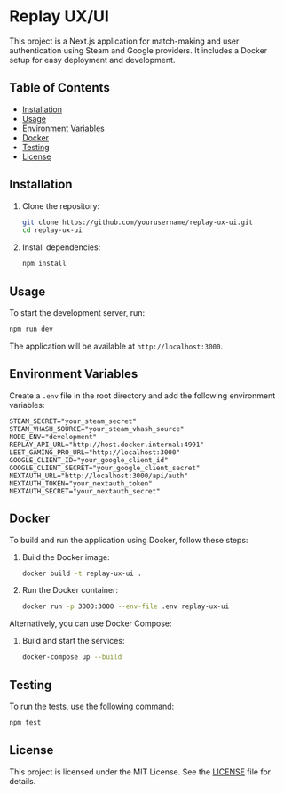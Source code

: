 # Replay UX/UI

This project is a Next.js application for match-making and user authentication using Steam and Google providers. It includes a Docker setup for easy deployment and development.

## Table of Contents

- [Installation](#installation)
- [Usage](#usage)
- [Environment Variables](#environment-variables)
- [Docker](#docker)
- [Testing](#testing)
- [License](#license)

## Installation

1. Clone the repository:
    ```sh
    git clone https://github.com/yourusername/replay-ux-ui.git
    cd replay-ux-ui
    ```

2. Install dependencies:
    ```sh
    npm install
    ```

## Usage

To start the development server, run:
```sh
npm run dev
```

The application will be available at `http://localhost:3000`.

## Environment Variables

Create a `.env` file in the root directory and add the following environment variables:

```env
STEAM_SECRET="your_steam_secret"
STEAM_VHASH_SOURCE="your_steam_vhash_source"
NODE_ENV="development"
REPLAY_API_URL="http://host.docker.internal:4991"
LEET_GAMING_PRO_URL="http://localhost:3000"
GOOGLE_CLIENT_ID="your_google_client_id"
GOOGLE_CLIENT_SECRET="your_google_client_secret"
NEXTAUTH_URL="http://localhost:3000/api/auth"
NEXTAUTH_TOKEN="your_nextauth_token"
NEXTAUTH_SECRET="your_nextauth_secret"
```

## Docker

To build and run the application using Docker, follow these steps:

1. Build the Docker image:
    ```sh
    docker build -t replay-ux-ui .
    ```

2. Run the Docker container:
    ```sh
    docker run -p 3000:3000 --env-file .env replay-ux-ui
    ```

Alternatively, you can use Docker Compose:

1. Build and start the services:
    ```sh
    docker-compose up --build
    ```

## Testing

To run the tests, use the following command:
```sh
npm test
```

## License

This project is licensed under the MIT License. See the [LICENSE](./LICENSE) file for details.